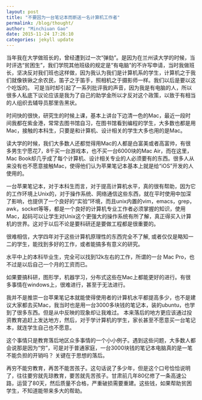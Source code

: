 ```yaml
---
layout: post
title: "不要因为一台笔记本而断送一名计算机工作者"
permalink: /blog/thought/
author: "Minchiuan Gao"
date: 2015-11-24 17:26:10
categories: jekyll update
---
```


当年我在大学做班长的，曾经遭到过一次“弹劾”。是因为在兰州读大学的时候，当时评选“贫困生”，我们学院其他班级的规定是“有电脑”的不许写申请，当时我做班长，坚决反对我们班也这样做，因为我认为我们是计算机系的学生，计算机之于我们就像铁锹之余农民，笛子之于笛手，照相机之于摄影师一样。我们以后是要以这个吃饭的。 可是当时却引起了一系列批评我的声音，因为我是有电脑的人，所以很多人私底下议论应该是我为了自己的助学金所以才反对这个政策，以致于有相当的人组织去辅导员那里告黑状。

时间快的很快，研究生的时候上课，基本上讲台下边清一色的Mac，最近一段时间我都在紫金港，常常去图书馆自习，在图书馆看到编程的学生，大多数也都是用Mac，接触的本科生，只要是和计算机、设计相关的学生大多也用的是Mac。

读大学的时候，我们大多数人还都觉得用Mac的人都是白富美或者高富帅，有很多男生宁愿花7，8千买一台游戏本，也不买一台6000块的Mac Air，而在这里，Mac Book却几乎成了每个计算机、设计相关专业的人必须要有的东西。很多人从来没有也不愿意接触Mac，使得他们认为苹果笔记本基本上就是给“iOS”开发的人使用的。

一台苹果笔记本，对于本科生而言，对于提高计算机水平，真的很有帮助，因为它的工作环境上Unix的，对于操作系统、网络通信这些东西，就在平时使用中加深了影响，也提供了一个良好的“实验”环境，而且unix内置的vim，emacs，grep，awk，socket等等，都是一个良好的计算机专业工作者必须掌握的知识，使用Mac，起码可以让学生对Unix这个更强大的操作系统有所了解，真正得买入计算机的世界。这对于以后不论是要科研还是要做工程都是很重要的。

很难相信，大学四年对于这些计算机原理性的东西完全不了解, 或者仅仅是略知一二的学生，能找到多好的工作，或者能搞多有意义的研究。

水平中上的本科毕业生，完全可以找到12k左右的工作，所谓的一台 Mac Pro，也不过是以后自己一个月的工资而已。

如果要搞科研，图形学，机器学习，分布式这些在Mac上都能更好的进行。有很多事情在windows上，很难进行，甚至于无法进行。

我并不是推崇一台苹果笔记本就能使得使用者的计算机水平都提高多少，也不是建议大家都去买Mac，我当时也是用一台3000多块钱的笔记本，装的ubuntu，也学到了很多东西。但是从中反映的现象却让我难过。 本来落后的地方更应该通过投资教育追赶上发达地方，然后，对于学计算机的学生，家长甚至不愿意买一台笔记本，就连学生自己也不愿意。

这个事情只是教育落后地区众多事情的一个小小例子。遇到这些问题，大多数人都会说那是因为“穷”，可是对于普通家庭，一台3000块钱的笔记本电脑真的是一笔不能负担的开销吗？ 关键在于思想的落后。

再穷不能穷教育，再苦不能苦孩子。这句话说了多少年，但是这个口号恰恰说明了，往往要穷就先琼教育，要苦就先苦孩子。甘肃前几年80亿修了一条高速公路，运营了80天，然后质量不合格，严重破损需要重建。这些钱，如果帮助贫困学生，不知道能带来多大的帮助。
